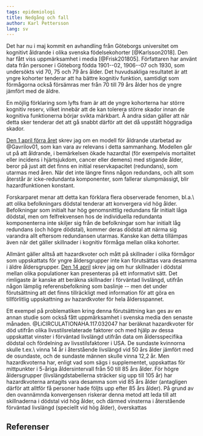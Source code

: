 ```yaml
---
tags: epidemiologi
title: Nedgång och fall 
author: Karl Pettersson
lang: sv
---
```


Det har nu i maj kommit en avhandling från Göteborgs universitet om kognitivt
åldrande i olika svenska födelsekohorter [@Karlsson2018]. Den har fått viss
uppmärksamhet i media [@Frisk201805]. Författaren har använt data från personer i
Göteborg födda 1901--02, 1906--07 och 1930, som undersökts vid 70, 75 och 79
års ålder. Det huvudsakliga resultatet är att yngre kohorter tenderar att ha
bättre kognitiv funktion, samtidigt som förmågorna också försämras mer från 70
till 79 års ålder hos de yngre jämfört med de äldre.

En möjlig förklaring som lyfts fram är att de yngre kohorterna har större
kognitiv reserv, vilket innebär att de kan tolerera större skador innan de
kognitiva funktionerna börjar svikta märkbart. Å andra sidan gäller att när
detta sker tenderar det att gå snabbt därför att det då uppstått höggradiga
skador.

[Den 1 april förra året](2017-04-01-redundans.html) skrev jag om en modell för
åldrande utarbetad av @Gavrilov01, som kan vara av relevans i detta sammanhang.
Modellen går ut på att åldrande, i bemärkelsen ökade hazardtal (för exempelvis
mortalitet eller incidens i hjärtsjukdom, cancer eller demens) med stigande
ålder, beror på just att det finns en initial reservkapacitet (redundans), som
utarmas med åren. När det inte längre finns någon redundans, och allt som
återstår är icke-redundanta komponenter, som fallerar slumpmässigt, blir 
hazardfunktionen konstant.

Forskarparet menar att detta kan förklara flera observerade fenomen, bl.a.\ att
olika befolkningars dödstal tenderar att konvergera vid hög ålder. Befolkningar
som initialt har hög genomsnittlig redundans får initialt låga dödstal, men om
felfrekvensen hos de individuella redundanta komponenterna inte skiljer sig
från de befolkningar som har initialt låg redundans (och högre dödstal), kommer
deras dödstal att närma sig varandra allt eftersom redundansen utarmas. Kanske
kan detta tillämpas även när det gäller skillnader i kognitiv förmåga mellan
olika kohorter.

Allmänt gäller alltså att hazardkvoter och mått på skillnader i
olika förmågor som uppskattats för yngre åldersgrupper inte kan förutsättas
vara desamma i äldre åldersgrupper. [Den 14 april](2018-04-14-absolut.html)
skrev jag om hur skillnader i dödstal mellan olika populationer kan presenteras
på ett informativt sätt. Det rimligaste är kanske att beräkna skillnader i
förväntad livslängd, utifrån någon lämplig referensbefolkning som baslinje --
men det under förutsättning att det finns tillräckligt med information för att
göra en tillförlitlig uppskattning av hazardkvoter för hela åldersspannet.

Ett exempel på problematiken kring denna förutsättning kan ges av en annan
studie som också fått uppmärksamhet i svenska media den senaste månaden.
@LiCIRCULATIONAHA.117.032047 har beräknat hazardkvoter för död utifrån olika
livsstilsrelaterade faktorer och med hjälp av dessa uppskattat vinster i förväntad
livslängd utifrån data om åldersspecifika dödstal och fördelning av
livsstilsfaktorer i USA. De sundaste kvinnorna skulle t.ex.\ vinna 14 år i återstående
livslängd vid 50 års ålder jämfört med de osundaste, och de sundaste männen
skulle vinna 12,2 år. Men hazardkvoterna har, enligt vad som sägs i
supplementet, uppskattas för mittpunkter i 5-åriga åldersintervall från 50 till
85 års ålder. För högre åldersgrupper (livslängdstabellerna sträcker sig upp
till 105 år) har hazardkvoterna antagits vara desamma som vid 85 års ålder
(antagligen därför att alltför få personer hade följts upp efter 85 års ålder). På
grund av den ovannämnda konvergensen riskerar denna metod att leda till att
skillnaderna i dödstal vid hög ålder, och därmed vinsterna i återstående
förväntad livslängd (speciellt vid hög ålder), överskattas

## Referenser

